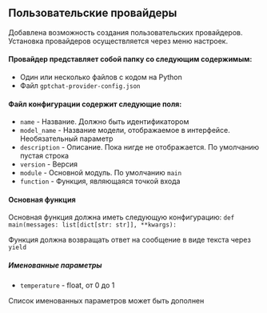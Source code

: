 ## Пользовательские провайдеры

Добавлена возможность создания пользовательских провайдеров. 
Установка провайдеров осуществляется через меню настроек.

#### Провайдер представляет собой папку со следующим содержимым:
- Один или несколько файлов с кодом на Python
- Файл `gptchat-provider-config.json`

#### Файл конфигурации содержит следующие поля:
- `name` - Название. Должно быть идентификатором
- `model_name` - Название модели, отображаемое в интерфейсе. Необязательный параметр
- `description` - Описание. Пока нигде не отображается. По умолчанию пустая строка
- `version` - Версия
- `module` - Основной модуль. По умолчанию `main`
- `function` - Функция, являющаяся точкой входа

#### Основная функция 
Основная функция должна иметь следующую конфигурацию:
`def main(messages: list[dict[str: str]], **kwargs):`

Функция должна возвращать ответ на сообщение в виде текста через `yield`

##### Именованные параметры
- `temperature` - float, от 0 до 1

Список именованных параметров может быть дополнен
